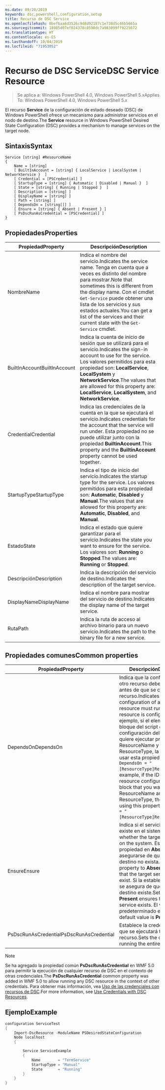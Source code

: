 ```yaml
---
ms.date: 09/20/2019
keywords: dsc,powershell,configuration,setup
title: Recurso de DSC Service
ms.openlocfilehash: 0bef6aa6d3526c9d8d92187c1e738d5c46b5665a
ms.sourcegitcommit: 18985d07ef024378c8590dc7a983099ff9225672
ms.translationtype: HT
ms.contentlocale: es-ES
ms.lasthandoff: 10/04/2019
ms.locfileid: "71953052"
---
```

# <a name="dsc-service-resource"></a><span data-ttu-id="a4850-103">Recurso de DSC Service</span><span class="sxs-lookup"><span data-stu-id="a4850-103">DSC Service Resource</span></span>

> <span data-ttu-id="a4850-104">Se aplica a: Windows PowerShell 4.0, Windows PowerShell 5.x</span><span class="sxs-lookup"><span data-stu-id="a4850-104">Applies To: Windows PowerShell 4.0, Windows PowerShell 5.x</span></span>

<span data-ttu-id="a4850-105">El recurso **Service** de la configuración de estado deseado (DSC) de Windows PowerShell ofrece un mecanismo para administrar servicios en el nodo de destino.</span><span class="sxs-lookup"><span data-stu-id="a4850-105">The **Service** resource in Windows PowerShell Desired State Configuration (DSC) provides a mechanism to manage services on the target node.</span></span>

## <a name="syntax"></a><span data-ttu-id="a4850-106">Sintaxis</span><span class="sxs-lookup"><span data-stu-id="a4850-106">Syntax</span></span>

```Syntax
Service [string] #ResourceName
{
    Name = [string]
    [ BuiltInAccount = [string] { LocalService | LocalSystem | NetworkService }  ]
    [ Credential = [PSCredential] ]
    [ StartupType = [string] { Automatic | Disabled | Manual }  ]
    [ State = [string] { Running | Stopped }  ]
    [ Description = [string] ]
    [ DisplayName = [string] ]
    [ Path = [string] ]
    [ DependsOn = [string[]] ]
    [ Ensure = [string] { Absent | Present } ]
    [ PsDscRunAsCredential = [PSCredential] ]
}
```

## <a name="properties"></a><span data-ttu-id="a4850-107">Propiedades</span><span class="sxs-lookup"><span data-stu-id="a4850-107">Properties</span></span>

|<span data-ttu-id="a4850-108">Propiedad</span><span class="sxs-lookup"><span data-stu-id="a4850-108">Property</span></span> |<span data-ttu-id="a4850-109">Descripción</span><span class="sxs-lookup"><span data-stu-id="a4850-109">Description</span></span> |
|---|---|
|<span data-ttu-id="a4850-110">Nombre</span><span class="sxs-lookup"><span data-stu-id="a4850-110">Name</span></span> |<span data-ttu-id="a4850-111">Indica el nombre del servicio.</span><span class="sxs-lookup"><span data-stu-id="a4850-111">Indicates the service name.</span></span> <span data-ttu-id="a4850-112">Tenga en cuenta que a veces es distinto del nombre para mostrar.</span><span class="sxs-lookup"><span data-stu-id="a4850-112">Note that sometimes this is different from the display name.</span></span> <span data-ttu-id="a4850-113">Con el cmdlet `Get-Service` puede obtener una lista de los servicios y sus estados actuales.</span><span class="sxs-lookup"><span data-stu-id="a4850-113">You can get a list of the services and their current state with the `Get-Service` cmdlet.</span></span> |
|<span data-ttu-id="a4850-114">BuiltInAccount</span><span class="sxs-lookup"><span data-stu-id="a4850-114">BuiltInAccount</span></span> |<span data-ttu-id="a4850-115">Indica la cuenta de inicio de sesión que se utilizará para el servicio.</span><span class="sxs-lookup"><span data-stu-id="a4850-115">Indicates the sign-in account to use for the service.</span></span> <span data-ttu-id="a4850-116">Los valores permitidos para esta propiedad son: **LocalService**, **LocalSystem** y **NetworkService**.</span><span class="sxs-lookup"><span data-stu-id="a4850-116">The values that are allowed for this property are: **LocalService**, **LocalSystem**, and **NetworkService**.</span></span> |
|<span data-ttu-id="a4850-117">Credential</span><span class="sxs-lookup"><span data-stu-id="a4850-117">Credential</span></span> |<span data-ttu-id="a4850-118">Indica las credenciales de la cuenta en la que se ejecutará el servicio.</span><span class="sxs-lookup"><span data-stu-id="a4850-118">Indicates credentials for the account that the service will run under.</span></span> <span data-ttu-id="a4850-119">Esta propiedad no se puede utilizar junto con la propiedad **BuiltinAccount**.</span><span class="sxs-lookup"><span data-stu-id="a4850-119">This property and the **BuiltinAccount** property cannot be used together.</span></span> |
|<span data-ttu-id="a4850-120">StartupType</span><span class="sxs-lookup"><span data-stu-id="a4850-120">StartupType</span></span> |<span data-ttu-id="a4850-121">Indica el tipo de inicio del servicio.</span><span class="sxs-lookup"><span data-stu-id="a4850-121">Indicates the startup type for the service.</span></span> <span data-ttu-id="a4850-122">Los valores permitidos para esta propiedad son: **Automatic**, **Disabled** y **Manual**.</span><span class="sxs-lookup"><span data-stu-id="a4850-122">The values that are allowed for this property are: **Automatic**, **Disabled**, and **Manual**.</span></span> |
|<span data-ttu-id="a4850-123">Estado</span><span class="sxs-lookup"><span data-stu-id="a4850-123">State</span></span> |<span data-ttu-id="a4850-124">Indica el estado que quiere garantizar para el servicio.</span><span class="sxs-lookup"><span data-stu-id="a4850-124">Indicates the state you want to ensure for the service.</span></span> <span data-ttu-id="a4850-125">Los valores son: **Running** o **Stopped**.</span><span class="sxs-lookup"><span data-stu-id="a4850-125">The values are: **Running** or **Stopped**.</span></span> |
|<span data-ttu-id="a4850-126">Descripción</span><span class="sxs-lookup"><span data-stu-id="a4850-126">Description</span></span> |<span data-ttu-id="a4850-127">Indica la descripción del servicio de destino.</span><span class="sxs-lookup"><span data-stu-id="a4850-127">Indicates the description of the target service.</span></span> |
|<span data-ttu-id="a4850-128">DisplayName</span><span class="sxs-lookup"><span data-stu-id="a4850-128">DisplayName</span></span> |<span data-ttu-id="a4850-129">Indica el nombre para mostrar del servicio de destino.</span><span class="sxs-lookup"><span data-stu-id="a4850-129">Indicates the display name of the target service.</span></span> |
|<span data-ttu-id="a4850-130">Ruta</span><span class="sxs-lookup"><span data-stu-id="a4850-130">Path</span></span> |<span data-ttu-id="a4850-131">Indica la ruta de acceso al archivo binario para un nuevo servicio.</span><span class="sxs-lookup"><span data-stu-id="a4850-131">Indicates the path to the binary file for a new service.</span></span> |

## <a name="common-properties"></a><span data-ttu-id="a4850-132">Propiedades comunes</span><span class="sxs-lookup"><span data-stu-id="a4850-132">Common properties</span></span>

|<span data-ttu-id="a4850-133">Propiedad</span><span class="sxs-lookup"><span data-stu-id="a4850-133">Property</span></span> |<span data-ttu-id="a4850-134">Descripción</span><span class="sxs-lookup"><span data-stu-id="a4850-134">Description</span></span> |
|---|---|
|<span data-ttu-id="a4850-135">DependsOn</span><span class="sxs-lookup"><span data-stu-id="a4850-135">DependsOn</span></span> |<span data-ttu-id="a4850-136">Indica que la configuración de otro recurso debe ejecutarse antes de que se configure este recurso.</span><span class="sxs-lookup"><span data-stu-id="a4850-136">Indicates that the configuration of another resource must run before this resource is configured.</span></span> <span data-ttu-id="a4850-137">Por ejemplo, si el elemento ID del bloque del script de configuración del recurso que quiere ejecutar primero es ResourceName y su tipo es ResourceType, la sintaxis para usar esta propiedad es `DependsOn = "[ResourceType]ResourceName"`.</span><span class="sxs-lookup"><span data-stu-id="a4850-137">For example, if the ID of the resource configuration script block that you want to run first is ResourceName and its type is ResourceType, the syntax for using this property is `DependsOn = "[ResourceType]ResourceName"`.</span></span> |
|<span data-ttu-id="a4850-138">Ensure</span><span class="sxs-lookup"><span data-stu-id="a4850-138">Ensure</span></span> |<span data-ttu-id="a4850-139">Indica si el servicio de destino existe en el sistema.</span><span class="sxs-lookup"><span data-stu-id="a4850-139">Indicates whether the target service exists on the system.</span></span> <span data-ttu-id="a4850-140">Establezca esta propiedad en **Absent** para asegurarse de que el servicio de destino no exista.</span><span class="sxs-lookup"><span data-stu-id="a4850-140">Set this property to **Absent** to ensure that the target service does not exist.</span></span> <span data-ttu-id="a4850-141">Si la establece en **Present**, se asegura de que el servicio de destino existe.</span><span class="sxs-lookup"><span data-stu-id="a4850-141">Setting it to **Present** ensures that target service exists.</span></span> <span data-ttu-id="a4850-142">El valor predeterminado es **Present**.</span><span class="sxs-lookup"><span data-stu-id="a4850-142">The default value is **Present**.</span></span> |
|<span data-ttu-id="a4850-143">PsDscRunAsCredential</span><span class="sxs-lookup"><span data-stu-id="a4850-143">PsDscRunAsCredential</span></span> |<span data-ttu-id="a4850-144">Establece la credencial con la que se ejecutará todo el recurso.</span><span class="sxs-lookup"><span data-stu-id="a4850-144">Sets the credential for running the entire resource as.</span></span> |

> [!NOTE]
> <span data-ttu-id="a4850-145">Se ha agregado la propiedad común **PsDscRunAsCredential** en WMF 5.0 para permitir la ejecución de cualquier recurso de DSC en el contexto de otras credenciales.</span><span class="sxs-lookup"><span data-stu-id="a4850-145">The **PsDscRunAsCredential** common property was added in WMF 5.0 to allow running any DSC resource in the context of other credentials.</span></span> <span data-ttu-id="a4850-146">Para obtener más información, vea [Uso de las credenciales con recursos de DSC](../../../configurations/runasuser.md).</span><span class="sxs-lookup"><span data-stu-id="a4850-146">For more information, see [Use Credentials with DSC Resources](../../../configurations/runasuser.md).</span></span>

## <a name="example"></a><span data-ttu-id="a4850-147">Ejemplo</span><span class="sxs-lookup"><span data-stu-id="a4850-147">Example</span></span>

```powershell
configuration ServiceTest
{
    Import-DscResource -ModuleName PSDesiredStateConfiguration
    Node localhost
    {

        Service ServiceExample
        {
            Name        = "TermService"
            StartupType = "Manual"
            State       = "Running"
        }
    }
}
```